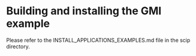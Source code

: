 Building and installing the GMI example
================================================

Please refer to the INSTALL_APPLICATIONS_EXAMPLES.md file in the scip directory.
